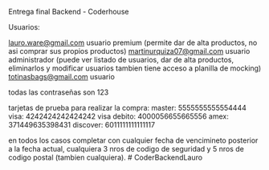 Entrega final Backend - Coderhouse

Usuarios:

lauro.ware@gmail.com usuario premium (permite dar de alta productos, no asi comprar sus propios productos)
martinurquiza07@gmail.com usuario administrador (puede ver listado de usuarios, dar de alta productos, eliminarlos y modificar usuarios tambien tiene acceso a planilla de mocking)
totinasbags@gmail.com usuario

todas las contraseñas son 123

tarjetas de prueba para realizar la compra:
master:
5555555555554444
visa:
4242424242424242
visa debito:
4000056655665556
amex:
371449635398431
discover:
6011111111111117

en todos los casos completar con cualquier fecha de vencimineto posterior a la fecha actual, cualquiera 3 nros de codigo de seguridad y 5 nros de codigo postal (tambien cualquiera).
#   C o d e r B a c k e n d L a u r o  
 